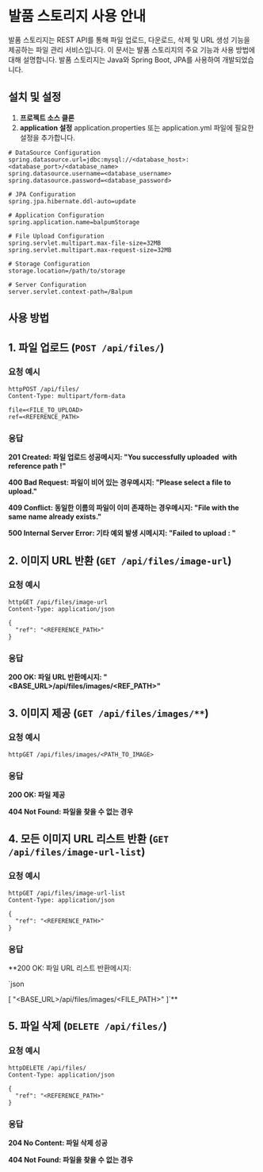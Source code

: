 # 발품 스토리지 사용 안내

발품 스토리지는 REST API를 통해 파일 업로드, 다운로드, 삭제 및 URL 생성 기능을 제공하는 파일 관리 서비스입니다. 이 문서는 발품 스토리지의 주요 기능과 사용 방법에 대해 설명합니다.
발품 스토리지는 Java와 Spring Boot, JPA를 사용하여 개발되었습니다.

## 설치 및 설정

1. **프로젝트 소스 클론**
2. **application 설정**
   application.properties 또는 application.yml 파일에 필요한 설정을 추가합니다.
```application.properties
# DataSource Configuration
spring.datasource.url=jdbc:mysql://<database_host>:<database_port>/<database_name>
spring.datasource.username=<database_username>
spring.datasource.password=<database_password>

# JPA Configuration
spring.jpa.hibernate.ddl-auto=update

# Application Configuration
spring.application.name=balpumStorage

# File Upload Configuration
spring.servlet.multipart.max-file-size=32MB
spring.servlet.multipart.max-request-size=32MB

# Storage Configuration
storage.location=/path/to/storage

# Server Configuration
server.servlet.context-path=/Balpum
```


## 사용 방법

 ## **1. 파일 업로드 (`POST /api/files/`)**
 
 ### **요청 예시**
 
 ```
 httpPOST /api/files/
 Content-Type: multipart/form-data
 
 file=<FILE_TO_UPLOAD>
 ref=<REFERENCE_PATH>
 
 ```
 
 ### **응답**
 
 **201 Created: 파일 업로드 성공메시지: "You successfully uploaded <filename> with reference path <ref>!"**
 
 **400 Bad Request: 파일이 비어 있는 경우메시지: "Please select a file to upload."**
 
 **409 Conflict: 동일한 이름의 파일이 이미 존재하는 경우메시지: "File with the same name already exists."**
 
 **500 Internal Server Error: 기타 예외 발생 시메시지: "Failed to upload <filename>: <ErrorMessage>"**
 
 ## **2. 이미지 URL 반환 (`GET /api/files/image-url`)**
 
 ### **요청 예시**
 
 ```
 httpGET /api/files/image-url
 Content-Type: application/json
 
 {
   "ref": "<REFERENCE_PATH>"
 }
 
 ```
 
 ### **응답**
 
 **200 OK: 파일 URL 반환메시지: "<BASE_URL>/api/files/images/<REF_PATH>"**
 
 ## **3. 이미지 제공 (`GET /api/files/images/**`)**
 
 ### **요청 예시**
 
 ```
 httpGET /api/files/images/<PATH_TO_IMAGE>
 
 ```
 
 ### **응답**
 
 **200 OK: 파일 제공**
 
 **404 Not Found: 파일을 찾을 수 없는 경우**
 
 ## **4. 모든 이미지 URL 리스트 반환 (`GET /api/files/image-url-list`)**
 
 ### **요청 예시**
 
 ```
 httpGET /api/files/image-url-list
 Content-Type: application/json
 
 {
   "ref": "<REFERENCE_PATH>"
 }
 
 ```
 
 ### **응답**
 
 **200 OK: 파일 URL 리스트 반환메시지:
 
 `json
 
 [
   "<BASE_URL>/api/files/images/<FILE_PATH>"
 ]`**
 
 ## **5. 파일 삭제 (`DELETE /api/files/`)**
 
 ### **요청 예시**
 
 ```
 httpDELETE /api/files/
 Content-Type: application/json
 
 {
   "ref": "<REFERENCE_PATH>"
 }
 
 ```
 
 ### **응답**
 
 **204 No Content: 파일 삭제 성공**
 
 **404 Not Found: 파일을 찾을 수 없는 경우**

